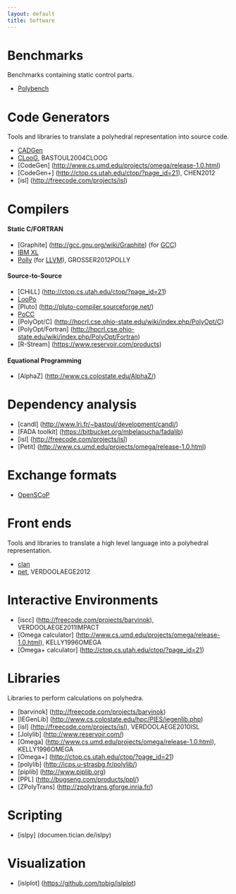 ```yaml
---
layout: default
title: Software
---
```


Benchmarks
==========

Benchmarks containing static control parts.

 * [Polybench](http://www.cse.ohio-state.edu/~pouchet/software/polybench/)

Code Generators
==============

Tools and libraries to translate a polyhedral representation into source code.

 * [CADGen](https://www.infosun.fim.uni-passau.de/trac/LooPo/wiki/CADGen)
 * [CLooG](http://www.cloog.org), <a class="citation">BASTOUL2004CLOOG</a>
 * [CodeGen] (http://www.cs.umd.edu/projects/omega/release-1.0.html)
 * [CodeGen+] (http://ctop.cs.utah.edu/ctop/?page_id=21), <a class="citation">CHEN2012</a>
 * [isl] (http://freecode.com/projects/isl)

Compilers
=========

#### Static C/FORTRAN

 * [Graphite] (http://gcc.gnu.org/wiki/Graphite) (for [GCC](http://www.gcc.org))
 * [IBM XL](http://www.ibm.com/software/awdtools/xlcpp/)
 * [Polly](http://polly.llvm.org) (for [LLVM](http://www.llvm.org)), <a class="citation">GROSSER2012POLLY</a>


#### Source-to-Source

 * [CHiLL] (http://ctop.cs.utah.edu/ctop/?page_id=21)
 * [LooPo](https://www.infosun.fim.uni-passau.de/trac/LooPo)
 * [Pluto] (http://pluto-compiler.sourceforge.net/)
 * [PoCC](http://www.cse.ohio-state.edu/~pouchet/software/pocc/pocc.html)
 * [PolyOpt/C] (http://hpcrl.cse.ohio-state.edu/wiki/index.php/PolyOpt/C)
 * [PolyOpt/Fortran] (http://hpcrl.cse.ohio-state.edu/wiki/index.php/PolyOpt/Fortran)
 * [R-Stream] (https://www.reservoir.com/products)

#### Equational Programming

 * [AlphaZ] (http://www.cs.colostate.edu/AlphaZ/)

Dependency analysis
===================

 * [candl] (http://www.lri.fr/~bastoul/development/candl/)
 * [FADA toolkit] (https://bitbucket.org/mbelaoucha/fadalib)
 * [isl] (http://freecode.com/projects/isl)
 * [Petit] (http://www.cs.umd.edu/projects/omega/release-1.0.html)

Exchange formats
===================

 * [OpenSCoP](http://www.lri.fr/~bastoul/development/openscop/index.html)

Front ends
==========

Tools and libraries to translate a high level language into a polyhedral representation.

 * [clan](http://www.lri.fr/~bastoul/development/clan/index.html)
 * [pet](http://freecode.com/projects/libpet), <a class="citation">VERDOOLAEGE2012</a>

Interactive Environments
========================

 * [iscc] (http://freecode.com/projects/barvinok), <a class="citation">VERDOOLAEGE2011IMPACT</a>
 * [Omega calculator] (http://www.cs.umd.edu/projects/omega/release-1.0.html), <a class="citation">KELLY1996OMEGA</a>
 * [Omega+ calculator] (http://ctop.cs.utah.edu/ctop/?page_id=21)

Libraries
=========

Libraries to perform calculations on polyhedra.

 * [barvinok] (http://freecode.com/projects/barvinok)
 * [IEGenLib] (http://www.cs.colostate.edu/hpc/PIES/iegenlib.php)
 * [isl] (http://freecode.com/projects/isl), <a class="citation">VERDOOLAEGE2010ISL</a>
 * [Jolylib] (http://www.reservoir.com/)
 * [Omega] (http://www.cs.umd.edu/projects/omega/release-1.0.html), <a class="citation">KELLY1996OMEGA</a>
 * [Omega+] (http://ctop.cs.utah.edu/ctop/?page_id=21)
 * [polylib] (http://icps.u-strasbg.fr/polylib/)
 * [piplib] (http://www.piplib.org)
 * [PPL] (http://bugseng.com/products/ppl/)
 * [ZPolyTrans] (http://zpolytrans.gforge.inria.fr/)

Scripting
=========
 * [islpy] (documen.tician.de/islpy)

Visualization
=============
 * [islplot] (https://github.com/tobig/islplot)
